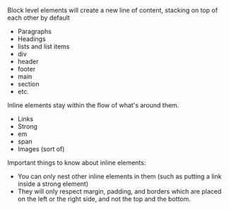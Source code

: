 Block level elements will create a new line of content, stacking on top of each other by default
- Paragraphs
- Headings
- lists and list items
- div
- header 
- footer 
- main
- section
- etc.

Inline elements stay within the flow of what's around them.
- Links
- Strong
- em
- span
- Images (sort of)

Important things to know about inline elements:
 - You can only nest other inline elements in them (such as putting a link inside a strong element)
 - They will only respect margin, padding, and borders which are placed on the left or the right side, and not the top and the bottom.
